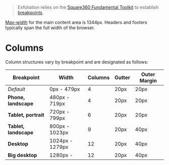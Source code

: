 > Exfoliation relies on the [Square360 Fundamental Toolkit][toolkit] to establish [breakpoints][bp].

[Max-width][layout] for the main content area is 1344px. Headers and footers typically span the full width of the browser.

# Columns

Column structures vary by breakpoint and are designated as follows:

| Breakpoint            | Width           | Columns | Gutter | Outer Margin |
| --------------------- | --------------- | ------- | ------ | ------------ |
| _Default_             | 0px - 479px     | 4       | 20px   | 20px         |
| **Phone, landscape**  | 480px - 719px   | 4       | 20px   | 20px         |
| **Tablet, portrait**  | 720px - 799px   | 6       | 20px   | 20px         |
| **Tablet, landscape** | 800px - 1023px  | 9       | 20px   | 40px         |
| **Desktop**           | 1024px - 1279px | 12      | 20px   | 40px         |
| **Big desktop**       | 1280px -        | 12      | 20px   | 40px         |

[toolkit]: https://bitbucket.org/sq360_sysadmin/s360-fundamental-toolkit
[bp]: https://bitbucket.org/sq360_sysadmin/s360-fundamental-toolkit/src/master/scss/core/_breakpoints.scss
[layout]: https://bitbucket.org/sq360_sysadmin/yale-som-theme/src/master/scss/core/_layout.scss
